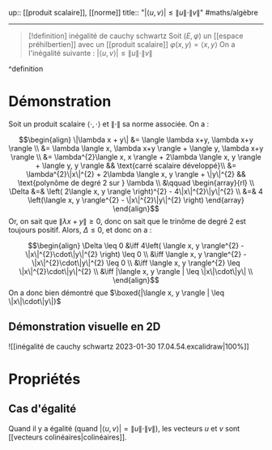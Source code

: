 up:: [[produit scalaire]], [[norme]] 
title:: "$|\langle u, v\rangle| \leq \|u\|\cdot\|v\|$"
#maths/algèbre 

---

> [!definition] inégalité de cauchy schwartz
> Soit $(E, \varphi)$ un [[espace préhilbertien]] avec un [[produit scalaire]] $\varphi(x, y) = \langle x, y \rangle$
> On a l'inégalité suivante : $|\langle u, v \rangle| \leq \|u\| \cdot \|v\|$
> 
^definition

# Démonstration

Soit un produit scalaire $\langle \cdot,\cdot \rangle$ et $\|\cdot\|$ sa norme associée.
On a :

$$\begin{align}
\|\lambda x + y\| &= \langle \lambda x+y, \lambda x+y \rangle \\
&= \lambda \langle x, \lambda x+y \rangle + \langle y, \lambda x+y \rangle \\
&= \lambda^{2}\langle x, x \rangle + 2\lambda \langle x, y \rangle + \langle y, y \rangle && \text{carré scalaire développé}\\
&= \lambda^{2}\|x\|^{2} + 2\lambda \langle x, y \rangle + \|y\|^{2} && \text{polynôme de degré 2 sur } \lambda \\
&\qquad \begin{array}{rl} \\
    \Delta &=& \left( 2\langle x, y \rangle \right)^{2} - 4\|x\|^{2}\|y\|^{2} \\
      &=& 4 \left(\langle x, y \rangle^{2} - \|x\|^{2}\|y\|^{2} \right)
  \end{array}
\end{align}$$
Or, on sait que $\|\lambda x + y\| \geq 0$, donc on sait que le trinôme de degré 2 est toujours positif.
Alors, $\Delta \leq 0$, et donc on a :

$$\begin{align}
\Delta \leq 0 &\iff 4\left( \langle x, y \rangle^{2} - \|x\|^{2}\cdot\|y\|^{2} \right) \leq 0 \\
&\iff \langle x, y \rangle^{2} - \|x\|^{2}\cdot\|y\|^{2} \leq 0 \\
&\iff \langle x, y \rangle^{2} \leq \|x\|^{2}\cdot\|y\|^{2} \\
&\iff |\langle x, y \rangle | \leq \|x\|\cdot\|y\| \\
\end{align}$$
On a donc bien démontré que $\boxed{|\langle x, y \rangle | \leq \|x\|\cdot\|y\|}$



## Démonstration visuelle en 2D

![[inégalité de cauchy schwartz 2023-01-30 17.04.54.excalidraw|100%]]

# Propriétés

## Cas d'égalité
Quand il y a égalité (quand $|\langle u, v\rangle | = \|u\|\cdot\|v\|$), les vecteurs $u$ et $v$ sont [[vecteurs colinéaires|colinéaires]].


